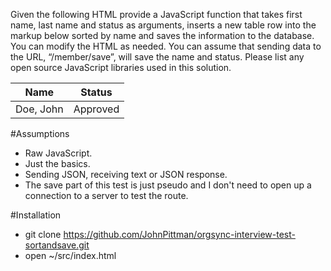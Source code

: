 Given the following HTML provide a JavaScript function that takes first name, last name
and status as arguments, inserts a new table row into the markup below sorted by name
and saves the information to the database. You can modify the HTML as needed. You can
assume that sending data to the URL, “/member/save”, will save the name and status.
Please list any open source JavaScript libraries used in this solution.

<table>
<thead>
<tr>
<th>Name</th>
<th>Status</th>
</tr>
</thead>
<tbody>
<tr>
<td>Doe, John</td>
<td>Approved</td>
</tr>
</tbody>
</table>

#Assumptions  

 - Raw JavaScript.
 - Just the basics.
 - Sending JSON, receiving text or JSON response.
 - The save part of this test is just pseudo and I don't need to open up a connection to a server to test the route.

 #Installation

- git clone https://github.com/JohnPittman/orgsync-interview-test-sortandsave.git
- open ~/src/index.html